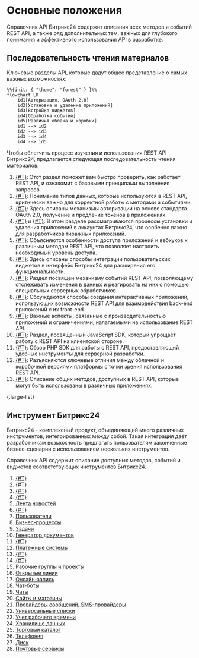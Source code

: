 # Основные положения

Справочник API Битрикс24 содержит описания всех методов и событий REST API, а также ряд дополнительных тем, важных для глубокого понимания и эффективного использования API в разработке.

## Последовательность чтения материалов

Ключевые разделы API, которые дадут общее представление о самых важных возможностях:

```mermaid
%%{init: { "theme": "forest" } }%%
flowchart LR
    id1[Авторизация, OAuth 2.0]
    id2[Установка и удаление приложений]
    id3[Встройка виджетов]
    id4[Обработка событий]
    id5[Различия облака и коробки]
    id1 --> id2
    id2 --> id3
    id3 --> id4
    id4 --> id5
```

Чтобы облегчить процесс изучения и использования REST API Битрикс24, предлагается следующая последовательность чтения материалов:

1. [{#T}](how-to-call-rest-api/authorization.md): Этот раздел поможет вам быстро проверить, как работает REST API, и ознакомит с базовыми принципами выполнения запросов.
2. [{#T}](data-types.md): Понимание типов данных, которые используются в REST API, критически важно для корректной работы с методами и событиями.
3. [{#T}](oauth/index.md): Здесь описаны механизмы авторизации на основе стандарта OAuth 2.0, получение и продление токенов в приложениях.
4. [{#T}](app-installation/index.md) и [{#T}](app-uninstallation.md): В этом разделе рассматриваются процессы установки и удаления приложений в аккаунтах Битрикс24, что особенно важно для разработчиков тиражных приложений.
5. [{#T}](scopes/permissions.md): Объясняются особенности доступа приложений и вебхуков к различным методам REST API, что позволяет настроить необходимый уровень доступа.
6. [{#T}](widgets/index.md): Здесь описаны способы интеграции пользовательских виджетов в интерфейс Битрикс24 для расширения его функциональности.
7. [{#T}](events/index.md): Раздел посвящен механизму событий REST API, позволяющему отслеживать изменения в данных и реагировать на них с помощью специальных серверных обработчиков.
8. [{#T}](interactivity/index.md): Обсуждаются способы создания интерактивных приложений, использующих возможности REST API для взаимодействия back-end приложений с их front-end.
9. [{#T}](performance/limits.md): Важные аспекты, связанные с производительностью приложений и ограничениями, налагаемыми на использование REST API.
10. [{#T}](bx24-js-sdk/index.md): Раздел, посвященный JavaScript SDK, который упрощает работу с REST API на клиентской стороне.
11. [{#T}](crest-php-sdk/index.md): Обзор PHP SDK для работы с REST API, предоставляющий удобные инструменты для серверной разработки.
12. [{#T}](cloud-and-on-premise/index.md): Разъясняются ключевые отличия между облачной и коробочной версиями платформы с точки зрения использования REST API.
13. [{#T}](common/index.md): Описание общих методов, доступных в REST API, которые могут быть использованы в различных приложениях.

{.large-list}

## Инструмент Битрикс24

Битрикс24 - комплексный продукт, объединяющий много различных инструментов, интегрированных между собой. Такая интеграция даёт разработчикам возможность предлагать пользователям законченные бизнес-сценарии с использованием нескольких инструментов.

Справочник API содержит описание доступных методов, событий и виджетов соответствующих инструментов Битрикс24.

1. [{#T}](./common/index.md)
2. [{#T}](./biconnector/index.md)
3. [{#T}](./crm/index.md)
4. [{#T}](./ai/index.md)
5. [Лента новостей](./log/index.md)
6. [{#T}](./sale/index.md)
7. [Пользователи](./user/index.md)
8. [Бизнес-процессы](./bizproc/index.md)
9. [Задачи](./tasks/index.md)
10. [Генератор документов](./document-generator/index.md)
11. [{#T}](./calendar/index.md)
12. [Платежные системы](./pay-system/index.md)
13. [{#T}](./departments/index.md)
14. [{#T}](./user-consent/index.md)
15. [Рабочие группы и проекты](./sonet-group/sonet-group-create.md)
16. [Открытые линии](./imopenlines/index.md)
17. [Онлайн-запись](./booking/index.md)
18. [Чат-боты](./chat-bots/index.md)
19. [Чаты](./chats/index.md)
20. [Сайты и магазины](./landing/index.md)
21. [Провайдеры сообщений, SMS-провайдеры](./messageservice/index.md)
22. [Универсальные списки](./lists/index.md)
23. [Учет рабочего времени](./timeman/index.md)
24. [Хранилище данных](./entity/index.md)
25. [Торговый каталог](./catalog/index.md)
26. [Телефония](./telephony/index.md)
27. [Диск](./disk/index.md)
28. [Почтовые сервисы](./mailservice/index.md)
